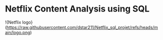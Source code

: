 # Netflix Content Analysis using SQL

!{Netflix logo} (https://raw.githubusercontent.com/dstar211/Netflix_sql_projet/refs/heads/main/logo.png)

